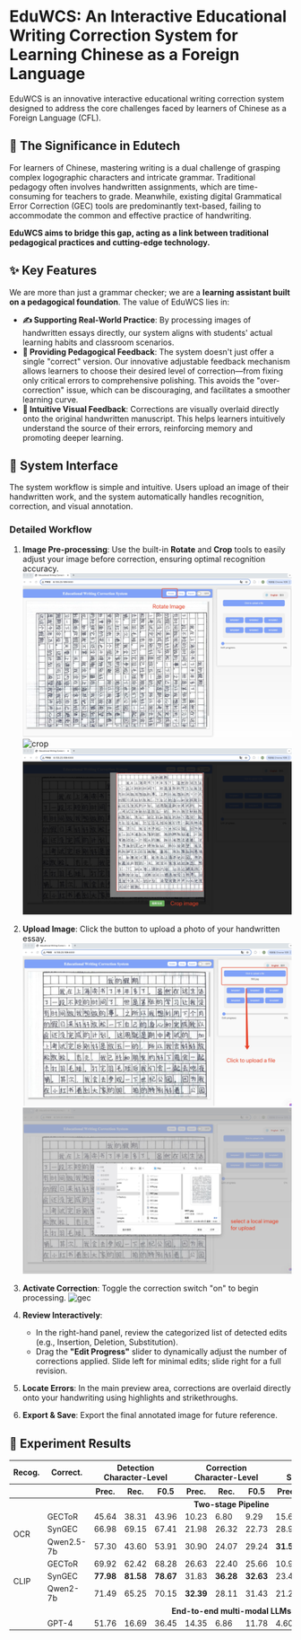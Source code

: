 # EduWCS: An Interactive Educational Writing Correction System for Learning Chinese as a Foreign Language


EduWCS is an innovative interactive educational writing correction system designed to address the core challenges faced by learners of Chinese as a Foreign Language (CFL).

## 📖 The Significance in Edutech

For learners of Chinese, mastering writing is a dual challenge of grasping complex logographic characters and intricate grammar. Traditional pedagogy often involves handwritten assignments, which are time-consuming for teachers to grade. Meanwhile, existing digital Grammatical Error Correction (GEC) tools are predominantly text-based, failing to accommodate the common and effective practice of handwriting.

**EduWCS aims to bridge this gap, acting as a link between traditional pedagogical practices and cutting-edge technology.**


## ✨ Key Features
We are more than just a grammar checker; we are a **learning assistant built on a pedagogical foundation**. The value of EduWCS lies in:

*   **✍️ Supporting Real-World Practice**: By processing images of handwritten essays directly, our system aligns with students' actual learning habits and classroom scenarios.
*   **🎨 Providing Pedagogical Feedback**: The system doesn't just offer a single "correct" version. Our innovative adjustable feedback mechanism allows learners to choose their desired level of correction—from fixing only critical errors to comprehensive polishing. This avoids the "over-correction" issue, which can be discouraging, and facilitates a smoother learning curve.
*   **🚀 Intuitive Visual Feedback**: Corrections are visually overlaid directly onto the original handwritten manuscript. This helps learners intuitively understand the source of their errors, reinforcing memory and promoting deeper learning.

## 📸 System Interface
The system workflow is simple and intuitive. Users upload an image of their handwritten work, and the system automatically handles recognition, correction, and visual annotation.


### Detailed Workflow
1. **Image Pre-processing**: Use the built-in **Rotate** and **Crop** tools to easily adjust your image before correction, ensuring optimal recognition accuracy.
![rotate](./assets/rotate.jpg)
![crop](./assets/crop.jpg)
![crop2](./assets/crop2.jpg)

2.  **Upload Image**: Click the button to upload a photo of your handwritten essay.
![upload](./assets/upload.jpg)
![upload2](./assets/upload2.jpg)

3.  **Activate Correction**: Toggle the correction switch "on" to begin processing.
![gec](./assets/gec.jpg)

4.  **Review Interactively**:
    *   In the right-hand panel, review the categorized list of detected edits (e.g., Insertion, Deletion, Substitution).
    *   Drag the **"Edit Progress"** slider to dynamically adjust the number of corrections applied. Slide left for minimal edits; slide right for a full revision.


4.  **Locate Errors**: In the main preview area, corrections are overlaid directly onto your handwriting using highlights and strikethroughs.


5.  **Export & Save**: Export the final annotated image for future reference.


## 🧪 Experiment Results
<table>
  <thead>
    <tr>
      <th>Recog.</th>
      <th>Correct.</th>
      <th colspan="3">Detection<br>Character-Level</th>
      <th colspan="3">Correction<br>Character-Level</th>
      <th colspan="3">Detection<br>Sentence-Level</th>
      <th colspan="3">Correction<br>Sentence-Level</th>
    </tr>
    <tr>
      <th></th>
      <th></th>
      <th>Prec.</th><th>Rec.</th><th>F0.5</th>
      <th>Prec.</th><th>Rec.</th><th>F0.5</th>
      <th>Prec.</th><th>Rec.</th><th>F0.5</th>
      <th>Prec.</th><th>Rec.</th><th>F0.5</th>
    </tr>
  </thead>
  <tbody>
    <tr><td colspan="14" style="text-align:center;"><b>Two-stage Pipeline</b></td></tr>
    <tr>
      <td rowspan="3">OCR</td>
      <td>GECToR</td>
      <td>45.64</td><td>38.31</td><td>43.96</td>
      <td>10.23</td><td>6.80</td><td>9.29</td>
      <td>15.65</td><td>19.17</td><td>16.24</td>
      <td>4.47</td><td>4.47</td><td>4.47</td>
    </tr>
    <tr>
      <td>SynGEC</td>
      <td>66.98</td><td>69.15</td><td>67.41</td>
      <td>21.98</td><td>26.32</td><td>22.73</td>
      <td>28.92</td><td>58.42</td><td>32.17</td>
      <td>11.38</td><td>11.38</td><td>11.38</td>
    </tr>
    <tr>
      <td>Qwen2.5-7b</td>
      <td>57.30</td><td>43.60</td><td>53.91</td>
      <td>30.90</td><td>24.07</td><td>29.24</td>
      <td><b>31.55</b></td><td>50.00</td><td><b>34.06</b></td>
      <td><b>15.45</b></td><td><b>15.45</b></td><td><b>15.45</b></td>
    </tr>
 <!-- CLIP Multirow -->
    <tr>
      <td rowspan="3">CLIP</td>
      <td>GECToR</td>
      <td>69.92</td><td>62.42</td><td>68.28</td>
      <td>26.63</td><td>22.40</td><td>25.66</td>
      <td>10.92</td><td>20.88</td><td>12.07</td>
      <td>3.66</td><td>3.66</td><td>3.66</td>
    </tr>
    <tr>
      <td>SynGEC</td>
      <td><b>77.98</b></td><td><b>81.58</b></td><td><b>78.67</b></td>
      <td>31.83</td><td><b>36.28</b></td><td><b>32.63</b></td>
      <td>23.47</td><td><b>60.98</b></td><td>26.77</td>
      <td>6.10</td><td>6.10</td><td>6.10</td>
    </tr>
    <tr>
      <td>Qwen2-7b</td>
      <td>71.49</td><td>65.25</td><td>70.15</td>
      <td><b>32.39</b></td><td>28.11</td><td>31.43</td>
      <td>21.22</td><td>36.19</td><td>23.14</td>
      <td>6.10</td><td>6.10</td><td>6.10</td>
    </tr>
    <tr><td colspan="14" style="text-align:center;"><b>End-to-end multi-modal LLMs</b></td></tr> <tr>
      <td></td><td>GPT-4</td>
      <td>51.76</td><td>16.69</td><td>36.45</td>
      <td>14.35</td><td>6.86</td><td>11.78</td>
      <td>4.60</td><td>7.07</td><td>4.95</td>
      <td>2.85</td><td>2.85</td><td>2.85</td>
    </tr>
  </tbody>
</table>
